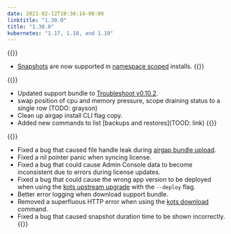 ```yaml
---
date: 2021-02-12T10:30:14-08:00
linktitle: "1.30.0"
title: "1.30.0"
kubernetes: "1.17, 1.18, and 1.19"
---
```


{{<features>}}
* [Snapshots](/kotsadm/snapshots/snapshot-destinations/) are now supported in [namespace scoped](/vendor/packaging/rbac/#namespace-scoped-access) installs.
{{</features>}}

{{<changes>}}
* Updated support bundle to [Troubleshoot v0.10.2](https://github.com/replicatedhq/troubleshoot/releases/tag/v0.10.2).
* swap position of cpu and memory pressure, scope draining status to a single row (TODO: grayson)
* Clean up airgap install CLI flag copy.
* Added new commands to list [backups and restores](TOOD: link)
{{</changes>}}

{{<fixes>}}
* Fixed a bug that caused file handle leak during [airgap bundle upload](/kotsadm/installing/airgap-packages/#upload-airgap-bundle).
* Fixed a nil pointer panic when syncing license.
* Fixed a bug that could cause Admin Console data to become inconsistent due to errors during license updates.
* Fixed a bug that could cause the wrong app version to be deployed when using the [kots upstream upgrade](/kots-cli/upstream/) with the `--deploy` flag.
* Better error logging when download support bundle.
* Removed a superfluous HTTP error when using the [kots download](/kots-cli/download/) command.
* Fixed a bug that caused snapshot duration time to be shown incorrectly.
{{</fixes>}}
